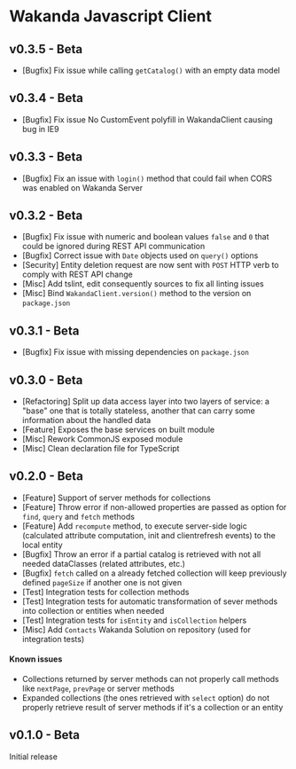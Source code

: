 # Wakanda Javascript Client

## v0.3.5 - Beta

- [Bugfix] Fix issue while calling `getCatalog()` with an empty data model

## v0.3.4 - Beta

- [Bugfix] Fix issue No CustomEvent polyfill in WakandaClient causing bug in IE9

## v0.3.3 - Beta

- [Bugfix] Fix an issue with `login()` method that could fail when CORS was enabled on Wakanda Server

## v0.3.2 - Beta

- [Bugfix] Fix issue with numeric and boolean values `false` and `0` that could be ignored during REST API communication
- [Bugfix] Correct issue with `Date` objects used on `query()` options
- [Security] Entity deletion request are now sent with `POST` HTTP verb to comply with REST API change
- [Misc] Add tslint, edit consequently sources to fix all linting issues
- [Misc] Bind `WakandaClient.version()` method to the version on `package.json`

## v0.3.1 - Beta

- [Bugfix] Fix issue with missing dependencies on `package.json`

## v0.3.0 - Beta

- [Refactoring] Split up data access layer into two layers of service: a "base" one that is totally stateless, another that can carry some information about the handled data
- [Feature] Exposes the base services on built module
- [Misc] Rework CommonJS exposed module
- [Misc] Clean declaration file for TypeScript

## v0.2.0 - Beta

- [Feature] Support of server methods for collections
- [Feature] Throw error if non-allowed properties are passed as option for `find`, `query` and `fetch` methods
- [Feature] Add `recompute` method, to execute server-side logic (calculated attribute computation, init and clientrefresh events) to the local entity
- [Bugfix] Throw an error if a partial catalog is retrieved with not all needed dataClasses (related attributes, etc.)
- [Bugfix] `fetch` called on a already fetched collection will keep previously defined `pageSize` if another one is not given
- [Test] Integration tests for collection methods
- [Test] Integration tests for automatic transformation of sever methods into collection or entities when needed
- [Test] Integration tests for `isEntity` and `isCollection` helpers
- [Misc] Add `Contacts` Wakanda Solution on repository (used for integration tests)

#### Known issues

- Collections returned by server methods can not properly call methods like `nextPage`, `prevPage` or server methods
- Expanded collections (the ones retrieved with `select` option) do not properly retrieve result of server methods if it's a collection or an entity


## v0.1.0 - Beta

Initial release
